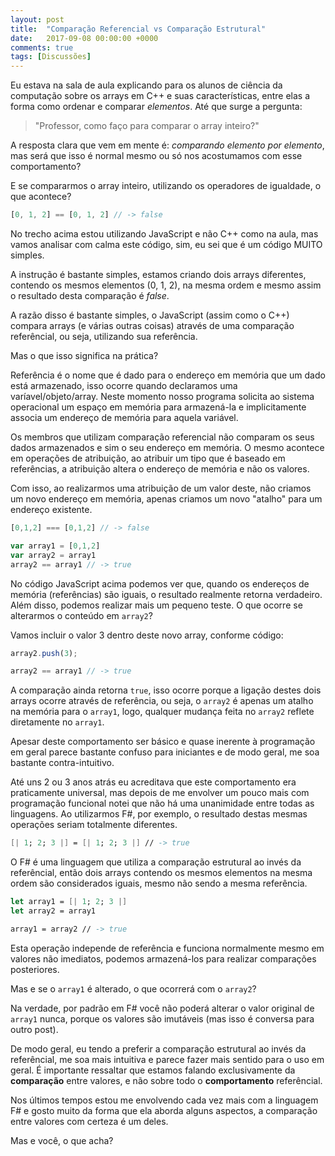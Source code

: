 ```yaml
---
layout: post
title:  "Comparação Referencial vs Comparação Estrutural"
date:   2017-09-08 00:00:00 +0000
comments: true
tags: [Discussões]
---
```


Eu estava na sala de aula explicando para os alunos de ciência da computação sobre os arrays em C++ e suas características, entre elas a forma como ordenar e comparar *elementos*. Até que surge a pergunta:

> "Professor, como faço para comparar o array inteiro?"

A resposta clara que vem em mente é: *comparando elemento por elemento*, mas será que isso é normal mesmo ou só nos acostumamos com esse comportamento?

E se compararmos o array inteiro, utilizando os operadores de igualdade, o que acontece?

``` javascript
[0, 1, 2] == [0, 1, 2] // -> false
```

No trecho acima estou utilizando JavaScript e não C++ como na aula, mas vamos analisar com calma este código, sim, eu sei que é um código MUITO simples.

A instrução é bastante simples, estamos criando dois arrays diferentes, contendo os mesmos elementos (0, 1, 2), na mesma ordem e mesmo assim o resultado desta comparação é *false*.

A razão disso é bastante simples, o JavaScript (assim como o C++) compara arrays (e várias outras coisas) através de uma comparação referêncial, ou seja, utilizando sua referência.

Mas o que isso significa na prática?

Referência é o nome que é dado para o endereço em memória que um dado está armazenado, isso ocorre quando declaramos uma varíavel/objeto/array. Neste momento nosso programa solicita ao sistema operacional um espaço em memória para armazená-la e implicitamente associa um endereço de memória para aquela variável.

Os membros que utilizam comparação referencial não comparam os seus dados armazenados e sim o seu endereço em memória. O mesmo acontece em operações de atribuição, ao atribuir um tipo que é baseado em referências, a atribuição altera o endereço de memória e não os valores.

Com isso, ao realizarmos uma atribuição de um valor deste, não criamos um novo endereço em memória, apenas criamos um novo "atalho" para um endereço existente.

``` javascript
[0,1,2] === [0,1,2] // -> false

var array1 = [0,1,2]
var array2 = array1
array2 == array1 // -> true
```

No código JavaScript acima podemos ver que, quando os endereços de memória (referências) são iguais, o resultado realmente retorna verdadeiro. Além disso, podemos realizar mais um pequeno teste. O que ocorre se alterarmos o conteúdo em `array2`?

Vamos incluir o valor 3 dentro deste novo array, conforme código:

``` javascript
array2.push(3);

array2 == array1 // -> true
```

A comparação ainda retorna `true`, isso ocorre porque a ligação destes dois arrays ocorre através de referência, ou seja, o `array2` é apenas um atalho na memória para o `array1`, logo, qualquer mudança feita no `array2` reflete diretamente no `array1`.

Apesar deste comportamento ser básico e quase inerente à programação em geral parece bastante confuso para iniciantes e de modo geral, me soa bastante contra-intuitivo.

Até uns 2 ou 3 anos atrás eu acreditava que este comportamento era praticamente universal, mas depois de me envolver um pouco mais com programação funcional notei que não há uma unanimidade entre todas as linguagens. Ao utilizarmos F#, por exemplo, o resultado destas mesmas operações seriam totalmente diferentes.

``` fsharp
[| 1; 2; 3 |] = [| 1; 2; 3 |] // -> true
```

O F# é uma linguagem que utiliza a comparação estrutural ao invés da referêncial, então dois arrays contendo os mesmos elementos na mesma ordem são considerados iguais, mesmo não sendo a mesma referência.

``` fsharp
let array1 = [| 1; 2; 3 |]
let array2 = array1

array1 = array2 // -> true
```
Esta operação independe de referência e funciona normalmente mesmo em valores não imediatos, podemos armazená-los para realizar comparações posteriores.

Mas e se o `array1` é alterado, o que ocorrerá com o `array2`?

Na verdade, por padrão em F# você não poderá alterar o valor original de `array1` nunca, porque os valores são imutáveis (mas isso é conversa para outro post).

De modo geral, eu tendo a preferir a comparação estrutural ao invés da referêncial, me soa mais intuitiva e parece fazer mais sentido para o uso em geral. É importante ressaltar que estamos falando exclusivamente da **comparação** entre valores, e não sobre todo o **comportamento** referêncial.

Nos últimos tempos estou me envolvendo cada vez mais com a linguagem F# e gosto muito da forma que ela aborda alguns aspectos, a comparação entre valores com certeza é um deles.

Mas e você, o que acha?